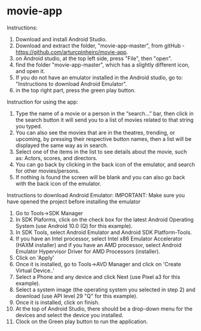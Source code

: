 # movie-app

Instructions: 
1. Download and install Android Studio.
2. Download and extract the folder, "movie-app-master", from gitHub - https://github.com/arturcpinheiro/movie-app.
3. on Android studio, at the top left side, press "File", then "open".
4. find the folder "movie-app-master", which has a slightly different icon, and open it.
5. If you do not have an emulator installed in the Android studio, go to: "Instructions to download Android Emulator".
6. in the top right part, press the green play button.

Instruction for using the app:
1. Type the name of a movie or a person in the “search…” bar, then click in the search button it will send you to a list of movies related to that string you typed.
2. You can also see the movies that are in the theatres, trending, or upcoming, by pressing their respective button names, then a list will be displayed the same way as in search.
3. Select one of the items in the list to see details about the movie, such as: Actors, scores, and directors.
3. You can go back by clicking in the back icon of the emulator, and search for other movies/persons.
4. If nothing is found the screen will be blank and you can also go back with the back icon of the emulator.

Instructions to download Android Emulator:
IMPORTANT: Make sure you have opened the project before installing the
emulator
1. Go to Tools->SDK Manager
2. In SDK Plaforms, click on the check box for the latest Android
Operating System (use Android 10.0 (Q) for this example).
3. In SDK Tools, select Android Emulator and Android SDK Platform-Tools.
4. If you have an Intel processor, select Intel x86 Emulator Accelerator (HAXM installer)
   and if you have an AMD processor, select Android Emulator Hypervisor Driver for AMD
   Processors (installer).
5. Click on 'Apply'
6. Once it is installed, go to Tools->AVD Manager and click on 'Create Virtual Device..'
7. Select a Phone and any device and click Next (use Pixel a3 for this example).
8. Select a system image (the operating system you selected in step 2) and download (use API level 29 "Q" for this example).
9. Once it is installed, click on finish.
10. At the top of Android Studio, there should be a drop-down menu for the devices
and select the device you installed.
11. Clock on the Green play button to run the application.
